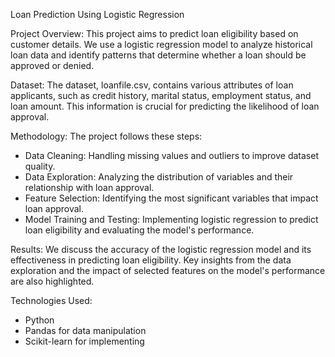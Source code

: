 Loan Prediction Using Logistic Regression

Project Overview:
This project aims to predict loan eligibility based on customer details. We use a logistic regression model to analyze historical loan data and identify patterns that determine whether a loan should be approved or denied.

Dataset:
The dataset, loanfile.csv, contains various attributes of loan applicants, such as credit history, marital status, employment status, and loan amount. This information is crucial for predicting the likelihood of loan approval.

Methodology:
The project follows these steps:

- Data Cleaning: Handling missing values and outliers to improve dataset quality.
- Data Exploration: Analyzing the distribution of variables and their relationship with loan approval.
- Feature Selection: Identifying the most significant variables that impact loan approval.
- Model Training and Testing: Implementing logistic regression to predict loan eligibility and evaluating the model's performance.

Results:
We discuss the accuracy of the logistic regression model and its effectiveness in predicting loan eligibility. Key insights from the data exploration and the impact of selected features on the model's performance are also highlighted.

Technologies Used:
- Python
- Pandas for data manipulation
- Scikit-learn for implementing 
